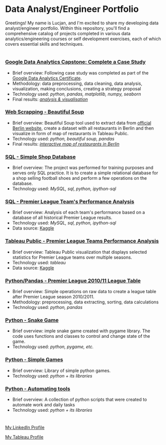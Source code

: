 # Data Analyst/Engineer Portfolio

Greetings! My name is Lucjan, and I'm excited to share my developing data analyst/engineer portfolio. Within this repository, you'll find a comprehensive catalog of projects completed in various data analytics/engineering courses or self development exercises, each of which covers essential skills and techniques.
#
### [Google Data Analytics Capstone: Complete a Case Study](https://github.com/lucjankonopka/cyclistic_case_study)

- Brief overview: Following case study was completed as part of the [Google Data Analytics Certificate](https://www.credly.com/badges/d8457d2e-06e4-4142-8ea1-4cfd52f24c67/linked_in_profile).
- Methodology: data preprocessing, data cleaning, data analysis, visualization, making conclusions, creating a strategy proposal
- Technology used: *python, pandas, matplotlib, numpy, seaborn*
- Final results: [*analysis & visualisation*](https://github.com/lucjankonopka/cyclistic_case_study/blob/main/How%20Does%20a%20Bike-Share%20%20Navigate%20Speedy%20Success.pdf)

### [Web Scrapping - Beautiful Soup](https://github.com/lucjankonopka/web_scrapping)

- Brief overview:   Beautiful Soup tool used to extract data from [official Berlin website](https://www.berlin.de/restaurants/stadtteile/), create a dataset with all restaurants in Berlin and then visualize in form of map of restaurants in Tableau Public.
- Technology used: *python, beautiful soup, pandas*
- Final results: [*interactive map of restaurants in Berlin*](https://public.tableau.com/app/profile/lucjan.konopka/viz/RestaurantsinBerlin/RestaurantsinBerlin)

### [SQL - Simple Shop Database](https://github.com/lucjankonopka/sql_shop_database) 

- Brief overview: The project was performed for training purposes and serves only SQL practice. It is to create a simple relational database for a shop selling football shoes and perform a few operations on the database.
- Technology used: *MySQL, sql, python, ipython-sql*

### [SQL - Premier League Team's Performance Analysis](https://github.com/lucjankonopka/sql_premier_league) 

- Brief overview: Analysis of each team's performance based on a database of all historical Premier League results.
- Technology used: *MySQL, sql, python, ipython-sql*
- Data source: [Kaggle](https://www.kaggle.com/datasets/evangower/premier-league-matches-19922022)

### [Tableau Public - Premier League Teams Performance Analysis](https://public.tableau.com/app/profile/lucjan.konopka/viz/PremierLeagueanalysis_16762432338890/PremierLeagueTeamsAnalysis) 

- Brief overview: Tableau Public visualization that displays selected statistics for Premier League teams over multiple seasons.
- Technology used: *tableau*
- Data source: [Kaggle](https://kaggle.com/datasets/pablohfreitas/all-premier-league-matches-20102021)

### [Python/Pandas - Premier League 2010/11 League Table](https://github.com/lucjankonopka/pandas_data_analysis) 

- Brief overview: Simple operations on raw data to create a league table after Premier League season 2010/2011.
- Methodology: preprocessing, data extracting, sorting, data calculations
- Technology used: *python, pandas*

### [Python - Snake Game](https://github.com/lucjankonopka/snake_game_python) 

- Brief overview: imple snake game created with pygame library. The code uses functions and classes to control and change state of the game.
- Technology used: *python, pygame, etc.*

### [Python - Simple Games](https://github.com/lucjankonopka/simple_python_games) 

- Brief overview: Library of simple python games.
- Technology used: *python + its libraries*

### [Python - Automating tools](https://github.com/lucjankonopka/automating_tools) 

- Brief overview: A collection of python scripts that were created to automate work and daily tasks
- Technology used: *python + its libraries*

# 
[My LinkedIn Profile](https://www.linkedin.com/in/lucjankonopka/)

[My Tableau Profile](https://public.tableau.com/app/profile/lucjan.konopka)
